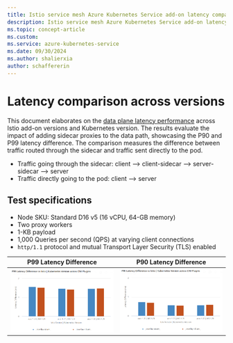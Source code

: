 ```yaml
---
title: Istio service mesh Azure Kubernetes Service add-on latency comparison
description: Istio service mesh Azure Kubernetes Service add-on latency compared across addon versions
ms.topic: concept-article
ms.custom:
ms.service: azure-kubernetes-service
ms.date: 09/30/2024
ms.author: shalierxia
author: schaffererin
---
```


# Latency comparison across versions
This document elaborates on the [data plane latency performance](./istio-scale.md#data-plane-performance) across Istio add-on versions and Kubernetes version. The results evaluate the impact of adding sidecar proxies to the data path, showcasing the P90 and P99 latency difference. The comparison measures the difference between traffic routed through the sidecar and traffic sent directly to the pod.
- Traffic going through the sidecar: client --> client-sidecar --> server-sidecar --> server
- Traffic directly going to the pod: client --> server

## Test specifications
- Node SKU: Standard D16 v5 (16 vCPU, 64-GB memory)
- Two proxy workers
- 1-KB payload
- 1,000 Queries per second (QPS) at varying client connections
- `http/1.1` protocol and mutual Transport Layer Security (TLS) enabled

| P99 Latency Difference | P90 Latency Difference |
|:-------------------------:|:-------------------------:|
[ ![Diagram that compares P99 Latency Difference vs Istio \| Kubernetes Version across CNI Plugins.](./media/aks-istio-addon/latency-comparison/p99.png) ](./media/aks-istio-addon/latency-comparison/p99.png#lightbox) |  [ ![Diagram that compares P90 Latency Difference vs Istio \| Kubernetes Version across CNI Plugins.](./media/aks-istio-addon/latency-comparison/p90.png) ](./media/aks-istio-addon/latency-comparison/p90.png#lightbox)
